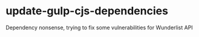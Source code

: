 # update-gulp-cjs-dependencies
Dependency nonsense, trying to fix some vulnerabilities for Wunderlist API
